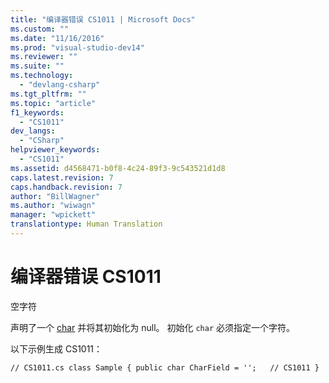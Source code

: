```yaml
---
title: "编译器错误 CS1011 | Microsoft Docs"
ms.custom: ""
ms.date: "11/16/2016"
ms.prod: "visual-studio-dev14"
ms.reviewer: ""
ms.suite: ""
ms.technology: 
  - "devlang-csharp"
ms.tgt_pltfrm: ""
ms.topic: "article"
f1_keywords: 
  - "CS1011"
dev_langs: 
  - "CSharp"
helpviewer_keywords: 
  - "CS1011"
ms.assetid: d4568471-b0f8-4c24-89f3-9c543521d1d8
caps.latest.revision: 7
caps.handback.revision: 7
author: "BillWagner"
ms.author: "wiwagn"
manager: "wpickett"
translationtype: Human Translation
---
```

# 编译器错误 CS1011
空字符  
  
 声明了一个 [char](../../csharp/language-reference/keywords/char.md) 并将其初始化为 null。 初始化 `char` 必须指定一个字符。  
  
 以下示例生成 CS1011：  
  
```  
// CS1011.cs class Sample { public char CharField = '';   // CS1011 }  
```